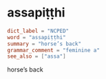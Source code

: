 # assapiṭṭhi

``` toml
dict_label = "NCPED"
word = "assapiṭṭhi"
summary = "horse’s back"
grammar_comment = "feminine a"
see_also = ["assa"]
```

horse’s back

